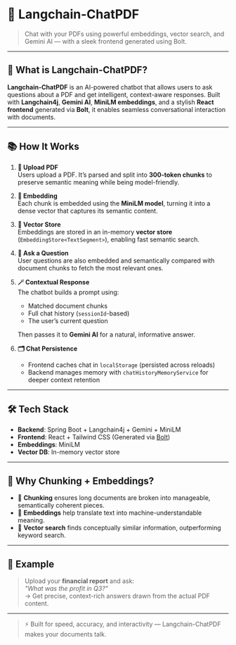 # 🧠 Langchain-ChatPDF

> Chat with your PDFs using powerful embeddings, vector search, and Gemini AI — with a sleek frontend generated using Bolt.

---

## 🚀 What is Langchain-ChatPDF?

**Langchain-ChatPDF** is an AI-powered chatbot that allows users to ask questions about a PDF and get intelligent, context-aware responses. Built with **Langchain4j**, **Gemini AI**, **MiniLM embeddings**, and a stylish **React frontend** generated via **Bolt**, it enables seamless conversational interaction with documents.

---

## 📚 How It Works

1. **📄 Upload PDF**  
   Users upload a PDF. It’s parsed and split into **300-token chunks** to preserve semantic meaning while being model-friendly.

2. **🧩 Embedding**  
   Each chunk is embedded using the **MiniLM model**, turning it into a dense vector that captures its semantic content.

3. **🧠 Vector Store**  
   Embeddings are stored in an in-memory **vector store** (`EmbeddingStore<TextSegment>`), enabling fast semantic search.

4. **💬 Ask a Question**  
   User questions are also embedded and semantically compared with document chunks to fetch the most relevant ones.

5. **🪄 Contextual Response**  
   The chatbot builds a prompt using:
   - Matched document chunks  
   - Full chat history (`sessionId`-based)  
   - The user’s current question  

   Then passes it to **Gemini AI** for a natural, informative answer.

6. **🗂️ Chat Persistence**  
   - Frontend caches chat in `localStorage` (persisted across reloads)  
   - Backend manages memory with `chatHistoryMemoryService` for deeper context retention

---

## 🛠️ Tech Stack

- **Backend**: Spring Boot + Langchain4j + Gemini + MiniLM
- **Frontend**: React + Tailwind CSS (Generated via [Bolt](https://boltai.app/))
- **Embeddings**: MiniLM
- **Vector DB**: In-memory vector store

---

## 🎯 Why Chunking + Embeddings?

- 🔹 **Chunking** ensures long documents are broken into manageable, semantically coherent pieces.
- 🔹 **Embeddings** help translate text into machine-understandable meaning.
- 🔹 **Vector search** finds conceptually similar information, outperforming keyword search.

---

## 🧪 Example

> Upload your **financial report** and ask:  
> _"What was the profit in Q3?"_  
> → Get precise, context-rich answers drawn from the actual PDF content.

---

> ⚡ Built for speed, accuracy, and interactivity — Langchain-ChatPDF makes your documents talk.

